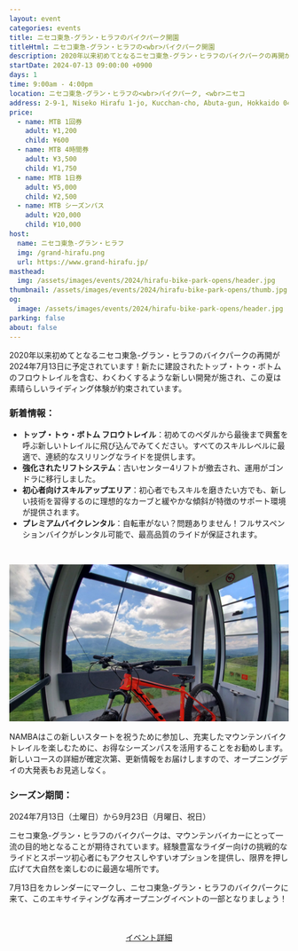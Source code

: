 ```yaml
---
layout: event
categories: events
title: ニセコ東急-グラン・ヒラフのバイクパーク開園
titleHtml: ニセコ東急-グラン・ヒラフの<wbr>バイクパーク開園
description: 2020年以来初めてとなるニセコ東急-グラン・ヒラフのバイクパークの再開が2024年7月13日に予定されています！新たに建設されたトップ・トゥ・ボトムのフロウトレイルを含む、わくわくするような新しい開発が施され、この夏は素晴らしいライディング体験が約束されています。
startDate: 2024-07-13 09:00:00 +0900
days: 1
time: 9:00am - 4:00pm
location: ニセコ東急-グラン・ヒラフの<wbr>バイクパーク, <wbr>ニセコ
address: 2-9-1, Niseko Hirafu 1-jo, Kucchan-cho, Abuta-gun, Hokkaido 044-0080
price:
  - name: MTB 1回券
    adult: ¥1,200
    child: ¥600
  - name: MTB 4時間券
    adult: ¥3,500
    child: ¥1,750
  - name: MTB 1日券
    adult: ¥5,000
    child: ¥2,500
  - name: MTB シーズンパス
    adult: ¥20,000
    child: ¥10,000
host:
  name: ニセコ東急-グラン・ヒラフ
  img: /grand-hirafu.png
  url: https://www.grand-hirafu.jp/
masthead:
  img: /assets/images/events/2024/hirafu-bike-park-opens/header.jpg
thumbnail: /assets/images/events/2024/hirafu-bike-park-opens/thumb.jpg
og:
  image: /assets/images/events/2024/hirafu-bike-park-opens/header.jpg
parking: false
about: false
---
```

2020年以来<wbr>初めてと<wbr>なる<wbr>ニセコ東急-グラン・ヒラフのバイクパークの<wbr>再開が<wbr>2024年7月13日に<wbr>予定されています！<wbr>新たに<wbr>建設された<wbr>トップ・トゥ・ボトムの<wbr>フロウトレイルを<wbr>含む、<wbr>わく<wbr>わく<wbr>するような<wbr>新しい<wbr>開発が<wbr>施され、<wbr>この<wbr>夏は<wbr>素晴らしい<wbr>ライディング体験が<wbr>約束されています。

### 新着情報：

- <strong>トップ・トゥ・ボトム フロウトレイル</strong>：初めての<wbr>ペダルから<wbr>最後まで<wbr>興奮を<wbr>呼ぶ<wbr>新しい<wbr>トレイルに<wbr>飛び込んで<wbr>みてください。<wbr>すべての<wbr>スキルレベルに<wbr>最適で、<wbr>連続的な<wbr>スリリングな<wbr>ライドを<wbr>提供します。
- <strong>強化された<wbr>リフトシステム</strong>：古い<wbr>センター4リフトが<wbr>撤去され、<wbr>運用が<wbr>ゴンドラに<wbr>移行しました。
- <strong>初心者向けスキルアップエリア</strong>：初心者でも<wbr>スキルを<wbr>磨きたい方でも、<wbr>新しい<wbr>技術を<wbr>習得するのに<wbr>理想的な<wbr>カーブと<wbr>緩やかな<wbr>傾斜が<wbr>特徴の<wbr>サポート環境が<wbr>提供されます。
- <strong>プレミアムバイクレンタル</strong>：自転車が<wbr>ない？<wbr>問題<wbr>ありません！<wbr>フルサスペンションバイクが<wbr>レンタル可能で、<wbr>最高品質の<wbr>ライドが<wbr>保証されます。

<br />

![](/assets/images/events/2024/hirafu-bike-park-opens/gondola.jpg)

NAMBAは<wbr>この<wbr>新しい<wbr>スタートを<wbr>祝う<wbr>ために<wbr>参加し、<wbr>充実した<wbr>マウンテンバイクトレイルを<wbr>楽しむ<wbr>ために、<wbr>お得な<wbr>シーズンパスを<wbr>活用する<wbr>ことを<wbr>お勧めします。<wbr>新しい<wbr>コースの<wbr>詳細が<wbr>確定次第、<wbr>更新情報を<wbr>お届けしますので、<wbr>オープニングデイの<wbr>大発表も<wbr>お見逃しなく。

### シーズン期間：
2024年7月13日<wbr>（土曜日）から<wbr>9月23日<wbr>（月曜日、<wbr>祝日）

ニセコ東急-グラン・ヒラフのバイクパークは、<wbr>マウンテンバイカーに<wbr>とって<wbr>一流の<wbr>目的地と<wbr>なることが<wbr>期待されています。<wbr>経験豊富な<wbr>ライダー向けの<wbr>挑戦的な<wbr>ライドと<wbr>スポーツ初心者にも<wbr>アクセスしやすい<wbr>オプションを<wbr>提供し、<wbr>限界を<wbr>押し広げて<wbr>大自然を<wbr>楽しむのに<wbr>最適な<wbr>場所です。

7月13日を<wbr>カレンダーに<wbr>マークし、<wbr>ニセコ東急-グラン・ヒラフのバイクパークに<wbr>来て、<wbr>この<wbr>エキサイティングな<wbr>再オープニングイベントの<wbr>一部と<wbr>なりましょう！

<div style="text-align:center; margin:50px 0;">
  <a class="btn btn-primary" href="https://www.grand-hirafu.jp/blog/hirafu-news/2024/04/2024-2-12.html" target="_blank">イベント詳細</a>
</div>
